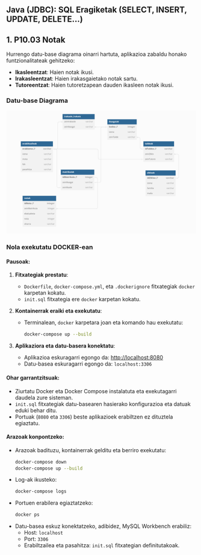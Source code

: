 ## Java (JDBC): SQL Eragiketak (SELECT, INSERT, UPDATE, DELETE...)

## 1. P10.03 Notak

Hurrengo datu-base diagrama oinarri hartuta, aplikazioa zabaldu honako funtzionalitateak gehitzeko:

- **Ikasleentzat**: Haien notak ikusi.
- **Irakasleentzat**: Haien irakasgaietako notak sartu.
- **Tutoreentzat**: Haien tutoretzapean dauden ikasleen notak ikusi.

### Datu-base Diagrama

![Datu-base Diagrama](img/db_diagrama.png "DB Diagrama")

### Nola exekutatu DOCKER-ean

#### Pausoak:

1. **Fitxategiak prestatu**:
    - `Dockerfile`, `docker-compose.yml`, eta `.dockerignore` fitxategiak `docker` karpetan kokatu.
    - `init.sql` fitxategia ere `docker` karpetan kokatu.

2. **Kontainerrak eraiki eta exekutatu**:
    - Terminalean, `docker` karpetara joan eta komando hau exekutatu:
      ```bash
      docker-compose up --build
      ```

3. **Aplikaziora eta datu-basera konektatu**:
    - Aplikazioa eskuragarri egongo da: [http://localhost:8080](http://localhost:8080)
    - Datu-basea eskuragarri egongo da: `localhost:3306`

#### Ohar garrantzitsuak:
- Ziurtatu Docker eta Docker Compose instalatuta eta exekutagarri daudela zure sisteman.
- `init.sql` fitxategiak datu-basearen hasierako konfigurazioa eta datuak eduki behar ditu.
- Portuak (`8080` eta `3306`) beste aplikazioek erabiltzen ez dituztela egiaztatu.

#### Arazoak konpontzeko:
- Arazoak badituzu, kontainerrak gelditu eta berriro exekutatu:
  ```bash
  docker-compose down
  docker-compose up --build
  ```
- Log-ak ikusteko:
  ```bash
  docker-compose logs
  ```
- Portuen erabilera egiaztatzeko:
  ```bash
  docker ps
  ```
- Datu-basea eskuz konektatzeko, adibidez, MySQL Workbench erabiliz:
  - Host: `localhost`
  - Port: `3306`
  - Erabiltzailea eta pasahitza: `init.sql` fitxategian definitutakoak.

